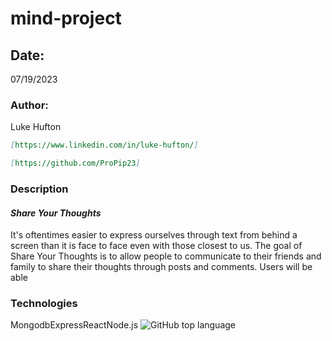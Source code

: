 # mind-project

## Date:

07/19/2023

### Author:

Luke Hufton

```markdown
[https://www.linkedin.com/in/luke-hufton/]
```

```markdown
[https://github.com/ProPip23]
```

### Description

#### **_Share Your Thoughts_**

It's oftentimes easier to express ourselves through text from behind a screen than it is face to face even with those closest to us. The goal of Share Your Thoughts is to allow people to communicate to their friends and family to share their thoughts through posts and comments. Users will be able

### Technologies

MongodbExpressReactNode.js
![GitHub top language](https://img.shields.io/github/languages/top/ProPip23/UnsocialMedia)
